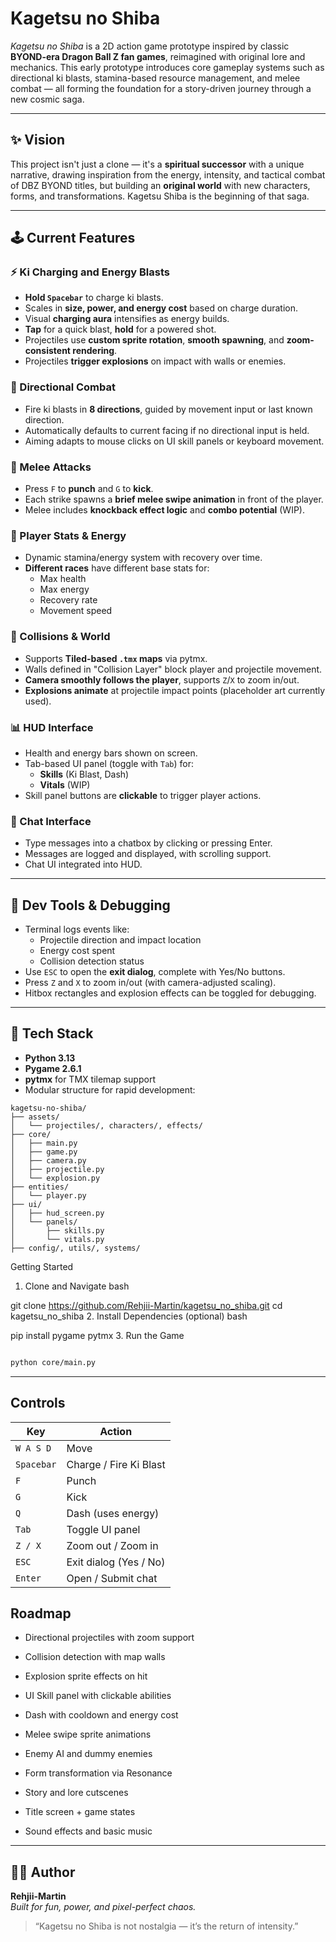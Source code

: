 # Kagetsu no Shiba

_Kagetsu no Shiba_ is a 2D action game prototype inspired by classic **BYOND-era Dragon Ball Z fan games**, reimagined with original lore and mechanics. This early prototype introduces core gameplay systems such as directional ki blasts, stamina-based resource management, and melee combat — all forming the foundation for a story-driven journey through a new cosmic saga.

---

## ✨ Vision

This project isn't just a clone — it's a **spiritual successor** with a unique narrative, drawing inspiration from the energy, intensity, and tactical combat of DBZ BYOND titles, but building an **original world** with new characters, forms, and transformations. Kagetsu Shiba is the beginning of that saga.

---

## 🕹️ Current Features

### ⚡ Ki Charging and Energy Blasts
- **Hold `Spacebar`** to charge ki blasts.
- Scales in **size, power, and energy cost** based on charge duration.
- Visual **charging aura** intensifies as energy builds.
- **Tap** for a quick blast, **hold** for a powered shot.
- Projectiles use **custom sprite rotation**, **smooth spawning**, and **zoom-consistent rendering**.
- Projectiles **trigger explosions** on impact with walls or enemies.

### 🧭 Directional Combat
- Fire ki blasts in **8 directions**, guided by movement input or last known direction.
- Automatically defaults to current facing if no directional input is held.
- Aiming adapts to mouse clicks on UI skill panels or keyboard movement.

### 🥋 Melee Attacks
- Press `F` to **punch** and `G` to **kick**.
- Each strike spawns a **brief melee swipe animation** in front of the player.
- Melee includes **knockback effect logic** and **combo potential** (WIP).

### 🧠 Player Stats & Energy
- Dynamic stamina/energy system with recovery over time.
- **Different races** have different base stats for:
  - Max health
  - Max energy
  - Recovery rate
  - Movement speed

### 🎯 Collisions & World
- Supports **Tiled-based `.tmx` maps** via pytmx.
- Walls defined in "Collision Layer" block player and projectile movement.
- **Camera smoothly follows the player**, supports `Z`/`X` to zoom in/out.
- **Explosions animate** at projectile impact points (placeholder art currently used).

### 📊 HUD Interface
- Health and energy bars shown on screen.
- Tab-based UI panel (toggle with `Tab`) for:
  - **Skills** (Ki Blast, Dash)
  - **Vitals** (WIP)
- Skill panel buttons are **clickable** to trigger player actions.

### 💬 Chat Interface
- Type messages into a chatbox by clicking or pressing Enter.
- Messages are logged and displayed, with scrolling support.
- Chat UI integrated into HUD.

---

## 🧪 Dev Tools & Debugging

- Terminal logs events like:
  - Projectile direction and impact location
  - Energy cost spent
  - Collision detection status
- Use `ESC` to open the **exit dialog**, complete with Yes/No buttons.
- Press `Z` and `X` to zoom in/out (with camera-adjusted scaling).
- Hitbox rectangles and explosion effects can be toggled for debugging.

---

## 🧱 Tech Stack

- **Python 3.13**
- **Pygame 2.6.1**
- **pytmx** for TMX tilemap support
- Modular structure for rapid development:

``` plaintext
kagetsu-no-shiba/
├── assets/
│   └── projectiles/, characters/, effects/
├── core/
│   ├── main.py
│   ├── game.py
│   ├── camera.py
│   ├── projectile.py
│   └── explosion.py
├── entities/
│   └── player.py
├── ui/
│   ├── hud_screen.py
│   └── panels/
│       ├── skills.py
│       └── vitals.py
├── config/, utils/, systems/

```

Getting Started
1. Clone and Navigate
bash

git clone https://github.com/Rehjii-Martin/kagetsu_no_shiba.git
cd kagetsu_no_shiba
2. Install Dependencies (optional)
bash

pip install pygame pytmx
3. Run the Game

``` bash

python core/main.py
```

---

## Controls

|Key|Action|
|---|---|
|`W A S D`|Move|
|`Spacebar`|Charge / Fire Ki Blast|
|`F`|Punch|
|`G`|Kick|
|`Q`|Dash (uses energy)|
|`Tab`|Toggle UI panel|
|`Z / X`|Zoom out / Zoom in|
|`ESC`|Exit dialog (Yes / No)|
|`Enter`|Open / Submit chat|


## Roadmap

-  Directional projectiles with zoom support
    
-  Collision detection with map walls
    
-  Explosion sprite effects on hit
    
-  UI Skill panel with clickable abilities
    
-  Dash with cooldown and energy cost
    
-  Melee swipe sprite animations
    
-  Enemy AI and dummy enemies
    
-  Form transformation via Resonance
    
-  Story and lore cutscenes
    
-  Title screen + game states
    
-  Sound effects and basic music
    

---

## 🧑‍💻 Author

**Rehjii-Martin**  
_Built for fun, power, and pixel-perfect chaos._

> “Kagetsu no Shiba is not nostalgia — it’s the return of intensity.”